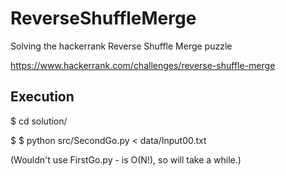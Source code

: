 # ReverseShuffleMerge

Solving the hackerrank Reverse Shuffle Merge puzzle

https://www.hackerrank.com/challenges/reverse-shuffle-merge

## Execution

$ cd solution/

$ $ python src/SecondGo.py < data/Input00.txt

(Wouldn't use FirstGo.py - is O(N!), so will take a while.)

